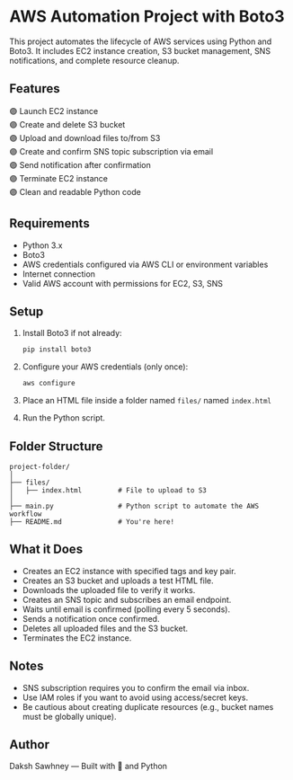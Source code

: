 # AWS Automation Project with Boto3

This project automates the lifecycle of AWS services using Python and Boto3. It includes EC2 instance creation, S3 bucket management, SNS notifications, and complete resource cleanup.

## Features

🟣 Launch EC2 instance  
🟣 Create and delete S3 bucket  
🟣 Upload and download files to/from S3  
🟣 Create and confirm SNS topic subscription via email  
🟣 Send notification after confirmation  
🟣 Terminate EC2 instance  
🟣 Clean and readable Python code  

## Requirements

- Python 3.x  
- Boto3  
- AWS credentials configured via AWS CLI or environment variables  
- Internet connection  
- Valid AWS account with permissions for EC2, S3, SNS

## Setup

1. Install Boto3 if not already:
    ```bash
    pip install boto3
    ```

2. Configure your AWS credentials (only once):
    ```bash
    aws configure
    ```

3. Place an HTML file inside a folder named `files/` named `index.html`

4. Run the Python script.

## Folder Structure

```
project-folder/
│
├── files/
│   ├── index.html         # File to upload to S3
│
├── main.py                # Python script to automate the AWS workflow
├── README.md              # You're here!
```

## What it Does

- Creates an EC2 instance with specified tags and key pair.
- Creates an S3 bucket and uploads a test HTML file.
- Downloads the uploaded file to verify it works.
- Creates an SNS topic and subscribes an email endpoint.
- Waits until email is confirmed (polling every 5 seconds).
- Sends a notification once confirmed.
- Deletes all uploaded files and the S3 bucket.
- Terminates the EC2 instance.

## Notes

- SNS subscription requires you to confirm the email via inbox.
- Use IAM roles if you want to avoid using access/secret keys.
- Be cautious about creating duplicate resources (e.g., bucket names must be globally unique).

## Author

Daksh Sawhney — Built with 💪 and Python 
